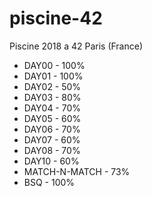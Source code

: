 # piscine-42
Piscine 2018 a 42 Paris (France)


- DAY00 - 100%
- DAY01 - 100%
- DAY02 - 50%
- DAY03 - 80%
- DAY04 - 70%
- DAY05 - 60%
- DAY06 - 70%
- DAY07 - 60%
- DAY08 - 70%
- DAY10 - 60%
- MATCH-N-MATCH - 73%
- BSQ - 100%
